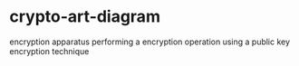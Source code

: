 # crypto-art-diagram
encryption apparatus performing a encryption operation using a public key encryption technique
